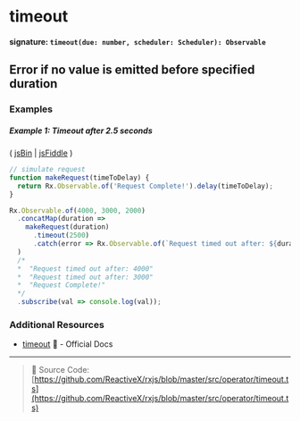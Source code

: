 # timeout

#### signature: `timeout(due: number, scheduler: Scheduler): Observable`

## Error if no value is emitted before specified duration

### Examples

##### Example 1: Timeout after 2.5 seconds

( [jsBin](http://jsbin.com/gonakiniho/edit?js,console) |
[jsFiddle](https://jsfiddle.net/btroncone/nr4e1ofy/1/) )

```js
// simulate request
function makeRequest(timeToDelay) {
  return Rx.Observable.of('Request Complete!').delay(timeToDelay);
}

Rx.Observable.of(4000, 3000, 2000)
  .concatMap(duration =>
    makeRequest(duration)
      .timeout(2500)
      .catch(error => Rx.Observable.of(`Request timed out after: ${duration}`))
  )
  /*
  *  "Request timed out after: 4000"
  *  "Request timed out after: 3000"
  *  "Request Complete!"
  */
  .subscribe(val => console.log(val));
```

### Additional Resources

* [timeout](https://github.com/Reactive-Extensions/RxJS/blob/master/doc/api/core/operators/timeout.md)
  :newspaper: - Official Docs

---

> :file_folder: Source Code:
> [https://github.com/ReactiveX/rxjs/blob/master/src/operator/timeout.ts](https://github.com/ReactiveX/rxjs/blob/master/src/operator/timeout.ts)
